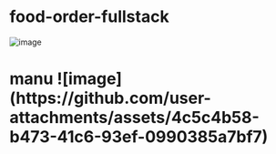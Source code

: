 ﻿# food-order-fullstack

![image](https://github.com/user-attachments/assets/9e194537-a608-4698-af87-153437716984)
<h1> manu
![image](https://github.com/user-attachments/assets/4c5c4b58-b473-41c6-93ef-0990385a7bf7)

